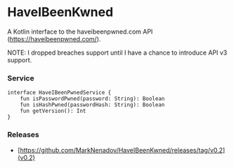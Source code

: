# HaveIBeenKwned

A Kotlin interface to the haveibeenpwned.com API (https://haveibeenpwned.com/).

NOTE: I dropped breaches support until I have a chance to introduce API v3 support.

### Service ###

```
interface HaveIBeenPwnedService {
    fun isPasswordPwned(password: String): Boolean
    fun isHashPwned(passwordHash: String): Boolean
    fun getVersion(): Int
}
```

### Releases ###

* [https://github.com/MarkNenadov/HaveIBeenKwned/releases/tag/v0.2](v0.2)

